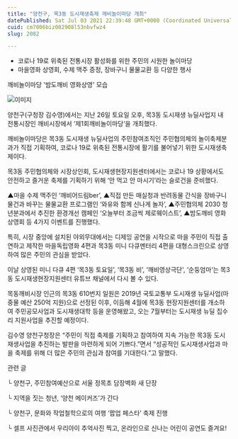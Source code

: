 ```yaml
---
title: "양천구, 목3동 도시재생축제 깨비놀이마당 개최"
datePublished: Sat Jul 03 2021 22:39:48 GMT+0000 (Coordinated Universal Time)
cuid: cm7006biz002908l53nbvfwz4
slug: 2082

---
```



- 코로나 19로 위축된 전통시장 활성화를 위한 주민의 시원한 놀이마당
- 마을영화 상영회, 수제 맥주 증정, 장바구니 물물교환 등 다양한 행사

깨비놀이마당 '밤도깨비 영화상영' 모습

![이미지](https://cdn.hashnode.com/res/hashnode/image/upload/v1739249379224/84ea72dd-4844-410a-a788-4f652950e4ad.png)

양천구(구청장 김수영)에서는 지난 26일 토요일 오후, 목3동 도시재생 뉴딜사업지 내 전통시장인 깨비시장에서 ‘제1회깨비놀이마당’을 개최했다.

깨비놀이마당은 목3동 도시재생 뉴딜사업의 주민참여조직인 주민협의체의 놀이축제분과가 직접 기획하여, 코로나 19로 위축된 전통시장에 활기를 불어넣기 위한 도시재생축제이다.

목3동 주민협의체와 시장상인회, 도시재생현장지원센터에서는 코로나 19 상황에서도 안전하고 즐거운 축제를 기획하기 위해 ‘안 먹고 안 마시기’라는 슬로건을 준비했다.

▲마을 수제 맥주인 ‘깨비어드림ber’, ▲직접 만든 매실청과 반려동물 간식을 장바구니 물건과 바꾸는 물물교환 프로그램인 ‘와유와 함께 신나게 놀자’, ▲주민협의체 2030 청년분과에서 추진한 환경개선 캠페인 ‘오늘부터 조금씩 제로웨이스트’, ▲밤도깨비 영화상영회 등 4가지 이벤트를 진행했다.

특히, 시장 중앙에 설치된 야외무대에서는 디제잉 공연을 시작으로 마을 주민이 직접 출연하고 제작한 마을독립영화 4편과 목3동 미니 다큐멘터리 4편을 대형스크린으로 상영하여 많은 주민의 관심을 받았다.

이날 상영된 미니 다큐 4편 ‘목3동 토요일’, ‘목3동 비’, ‘깨비영상극단', ’순둥엄마‘는 목3동 도시재생현장지원센터 유튜브 채널에서 다시 볼 수 있다.

목동깨비시장 인근의 목3동 610번지 일원은 2019년 국토교통부 도시재생 뉴딜사업(마중물 예산 250억 지원)으로 선정된 이후, 이듬해 4월에 목3동 현장지원센터를 개소하여 주민공모사업과 도시재생대학 등을 운영해왔고, 오는 7월부터는 도시재생 뉴딜 집수리 지원사업을 추진할 예정이다.

김수영 양천구청장은 “주민이 직접 축제를 기획하고 참여하여 지속 가능한 목3동 도시재생사업을 추진하는 발판을 마련하게 되어 기쁘다.”면서 “성공적인 도시재생사업과 마을 축제를 위해 더 많은 주민의 관심과 참여를 기대한다.”고 말했다.

관련 글

└ 양천구, 주민참여예산으로 서울 정목초 담장벽화 새 단장

└ 지역을 짓는 청년, ‘양천 메이커즈’가 간다

└ 양천구, 문화와 작업철학으로의 여행 ‘팝업 페스타’ 축제 진행

└ 셀프 사진관에서 우리아이 추억사진 찍고, 온라인으로 신나는 어린이 공연도 즐겨요!